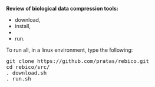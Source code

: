 <b>Review of biological data compression tools:</b>
<ul> 
	<li>download,</li>
	<li>install,<li>
	<li>run.</li>
</ul>

To run all, in a linux environment, type the following:
<pre>
git clone https://github.com/pratas/rebico.git
cd rebico/src/
. download.sh
. run.sh
</pre>
